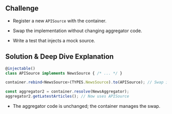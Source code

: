 ﻿## Challenge 

-   Register a new  `APISource`  with the container.
    
-   Swap the implementation without changing aggregator code.
    
-   Write a test that injects a mock source.
    

## Solution & Deep Dive Explanation

   ```typescript
   @injectable()
class APISource implements NewsSource { /* ... */ }

container.rebind<NewsSource>(TYPES.NewsSource).to(APISource); // Swap implementation

const aggregator2 = container.resolve(NewsAggregator);
aggregator2.getLatestArticles(); // Now uses APISource

   ```

-   The aggregator code is unchanged; the container manages the swap.
